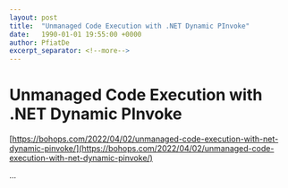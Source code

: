 ```yaml
---
layout: post
title:  "Unmanaged Code Execution with .NET Dynamic PInvoke"
date:   1990-01-01 19:55:00 +0000
author: PfiatDe
excerpt_separator: <!--more-->
---
```


# Unmanaged Code Execution with .NET Dynamic PInvoke

[https://bohops.com/2022/04/02/unmanaged-code-execution-with-net-dynamic-pinvoke/](https://bohops.com/2022/04/02/unmanaged-code-execution-with-net-dynamic-pinvoke/)

...
<!--more-->
